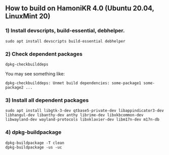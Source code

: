 ## How to build on HamoniKR 4.0 (Ubuntu 20.04, LinuxMint 20)

### 1) Install devscripts, build-essential, debhelper.

```
sudo apt install devscripts build-essential debhelper
```

### 2) Check dependent packages

```
dpkg-checkbuilddeps
```
You may see something like:

```
dpkg-checkbuilddeps: Unmet build dependencies: some-package1 some-package2 ...
```

### 3) Install all dependent packages

```
sudo apt install libgtk-3-dev qtbase5-private-dev libappindicator3-dev libhangul-dev libanthy-dev anthy librime-dev libxkbcommon-dev libwayland-dev wayland-protocols libxklavier-dev libm17n-dev m17n-db
```

### 4) dpkg-buildpackage

```
dpkg-buildpackage -T clean
dpkg-buildpackage -us -uc
```
